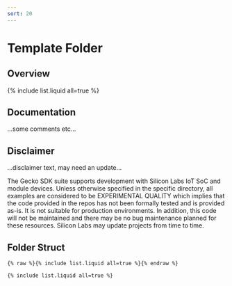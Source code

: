 ```yaml
---
sort: 20
---
```


# Template Folder

## Overview

{% include list.liquid all=true %}

## Documentation

...some comments etc...

## Disclaimer

...disclaimer text, may need an update...

The Gecko SDK suite supports development with Silicon Labs IoT SoC and module devices. Unless otherwise specified in the specific directory, all examples are considered to be EXPERIMENTAL QUALITY which implies that the code provided in the repos has not been formally tested and is provided as-is. It is not suitable for production environments. In addition, this code will not be maintained and there may be no bug maintenance planned for these resources. Silicon Labs may update projects from time to time.

## Folder Struct

```
{% raw %}{% include list.liquid all=true %}{% endraw %}

{% include list.liquid all=true %}
```